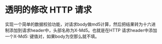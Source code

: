 # 透明的修改 HTTP 请求
实现一个简单的数据校验功能，对请求body做md5计算，然后把结果转为十六进制添加到请求header中，头部名称为X-Md5。也就是在HTTP 请求header中添加一个X-Md5: <hex md5 of body> 键值对，如果body为空那么就不填。
